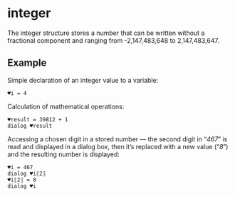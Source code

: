 # integer

The integer structure stores a number that can be written without a fractional component and ranging from -2,147,483,648 to 2,147,483,647.

## Example

Simple declaration of an integer value to a variable:

```G1ANT
♥i = 4
```

Calculation of mathematical operations:

```G1ANT
♥result = 39812 + 1
dialog ♥result
```

Accessing a chosen digit in a stored number — the second digit in “*467*” is read and displayed in a dialog box, then it’s replaced with a new value (“*8*”) and the resulting number is displayed:

```G1ANT
♥i = 467
dialog ♥i⟦2⟧
♥i⟦2⟧ = 8
dialog ♥i
```

